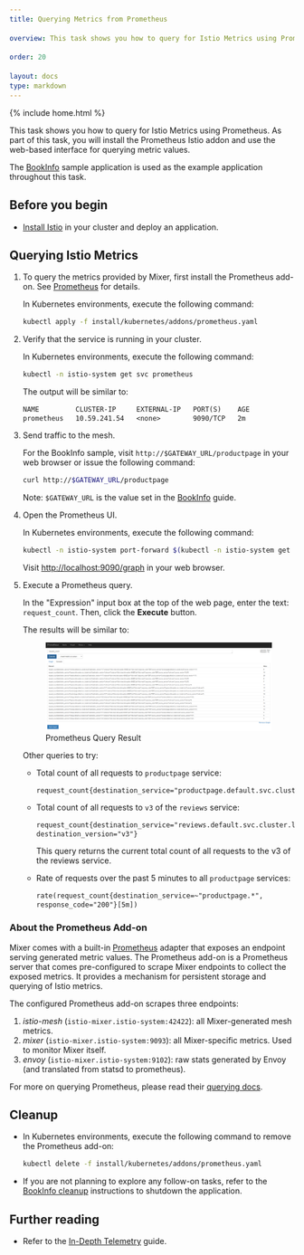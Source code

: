 ```yaml
---
title: Querying Metrics from Prometheus

overview: This task shows you how to query for Istio Metrics using Prometheus.

order: 20

layout: docs
type: markdown
---
```

{% include home.html %}

This task shows you how to query for Istio Metrics using Prometheus. As part of
this task, you will install the Prometheus Istio addon and use the web-based
interface for querying metric values.

The [BookInfo]({{home}}/docs/guides/bookinfo.html) sample application is used as
the example application throughout this task.

## Before you begin
* [Install Istio]({{home}}/docs/setup/) in your cluster and deploy an
  application.

## Querying Istio Metrics

1. To query the metrics provided by Mixer, first install the Prometheus add-on.
   See [Prometheus](https://prometheus.io) for details.

    In Kubernetes environments, execute the following command:

    ```bash
    kubectl apply -f install/kubernetes/addons/prometheus.yaml
    ```

1. Verify that the service is running in your cluster.

    In Kubernetes environments, execute the following command:

    ```bash
    kubectl -n istio-system get svc prometheus
    ```

    The output will be similar to:

    ```
    NAME         CLUSTER-IP     EXTERNAL-IP   PORT(S)    AGE
    prometheus   10.59.241.54   <none>        9090/TCP   2m
    ```

1. Send traffic to the mesh.

    For the BookInfo sample, visit `http://$GATEWAY_URL/productpage` in your web
    browser or issue the following command:

   ```bash
   curl http://$GATEWAY_URL/productpage
   ```

   Note: `$GATEWAY_URL` is the value set in the
   [BookInfo]({{home}}/docs/guides/bookinfo.html) guide.

1. Open the Prometheus UI.

    In Kubernetes environments, execute the following command:

    ```bash
    kubectl -n istio-system port-forward $(kubectl -n istio-system get pod -l app=prometheus -o jsonpath='{.items[0].metadata.name}') 9090:9090 &   
    ```

    Visit [http://localhost:9090/graph](http://localhost:9090/graph) in your web browser.

1. Execute a Prometheus query.

    In the "Expression" input box at the top of the web page, enter the text:
    `request_count`. Then, click the **Execute** button.

    The results will be similar to:

    <figure><img style="max-width:100%" src="./img/prometheus_query_result.png" alt="Prometheus Query Result" title="Prometheus Query Result" />
    <figcaption>Prometheus Query Result</figcaption></figure>

    Other queries to try:

    - Total count of all requests to `productpage` service:

       ```
       request_count{destination_service="productpage.default.svc.cluster.local"}
       ```

    - Total count of all requests to `v3` of the `reviews` service:

       ```
       request_count{destination_service="reviews.default.svc.cluster.local", destination_version="v3"}
       ```
       
       This query returns the current total count of all requests to the v3 of the reviews service.

    - Rate of requests over the past 5 minutes to all `productpage` services:

       ```
       rate(request_count{destination_service=~"productpage.*", response_code="200"}[5m])
       ```

### About the Prometheus Add-on

Mixer comes with a built-in [Prometheus](https://prometheus.io) adapter that
exposes an endpoint serving generated metric values. The Prometheus add-on is a
Prometheus server that comes pre-configured to scrape Mixer endpoints to collect
the exposed metrics. It provides a mechanism for persistent storage and querying
of Istio metrics. 

The configured Prometheus add-on scrapes three endpoints:
1. *istio-mesh* (`istio-mixer.istio-system:42422`): all Mixer-generated mesh
   metrics.
1. *mixer* (`istio-mixer.istio-system:9093`): all Mixer-specific metrics. Used
   to monitor Mixer itself.
1. *envoy* (`istio-mixer.istio-system:9102`): raw stats generated by Envoy (and
   translated from statsd to prometheus).

For more on querying Prometheus, please read their [querying
docs](https://prometheus.io/docs/querying/basics/).

## Cleanup

* In Kubernetes environments, execute the following command to remove the
  Prometheus add-on:

  ```bash
  kubectl delete -f install/kubernetes/addons/prometheus.yaml
  ```

* If you are not planning to explore any follow-on tasks, refer to the
  [BookInfo cleanup]({{home}}/docs/guides/bookinfo.html#cleanup) instructions
  to shutdown the application.

## Further reading

* Refer to the [In-Depth Telemetry]({{home}}/docs/guides/telemetry.html) guide.
